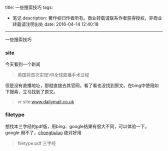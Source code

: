 title: 一些搜索技巧
tags:
  - 笔记
description: 著作权归作者所有。商业转载请联系作者获得授权，非商业转载请注明出处
date: 2016-04-14 12:40:18
---

一些搜索技巧

### site
今天看到一个新闻

> 英国将首次实现VR全球直播手术过程

但是没有直播地址，那就直接去其官网，看了看也没找到原文。在bing中使用如下搜索，立马找到了原文。

> vr site:www.dailymail.co.uk


### filetype

想找本三字经的pdf版，用bing、google结果有很大不同，可以体验一下。
google 用不了，[chongbuluo](http://so.chongbuluo.com/) 绝对好用

> filetype:pdf 三字经